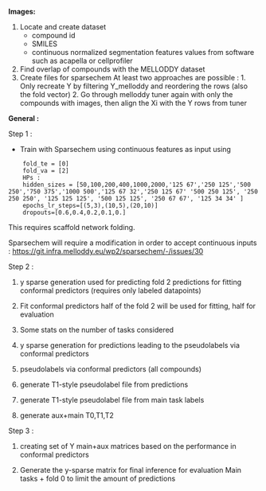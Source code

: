 **Images:**

1. Locate and create dataset 	
	- compound id 
	- SMILES 
	- continuous normalized segmentation features values from software such as acapella or cellprofiler 
2. Find overlap of compounds with the MELLODDY dataset 
3. Create files for sparsechem
   At least two approaches are possible : 
		1. Only recreate Y by filtering Y_melloddy and reordering the rows (also the fold vector)
		2. Go through melloddy tuner again with only the compounds with images, then align the Xi with the Y rows from tuner 

**General :**
		
Step 1 : 
- Train with Sparsechem using continuous features as input using <br>
```
	fold_te = [0]
	fold_va = [2]
	HPs : 
	hidden_sizes = [50,100,200,400,1000,2000,'125 67','250 125','500 250','750 375','1000 500','125 67 32','250 125 67' '500 250 125', '250 250 250', '125 125 125', '500 125 125', '250 67 67', '125 34 34' ]
	epochs_lr_steps=[(5,3),(10,5),(20,10)]
	dropouts=[0.6,0.4,0.2,0.1,0.]
``` 
This requires scaffold network folding. 
	
  Sparsechem will require a modification in order to accept continuous inputs : 
  https://git.infra.melloddy.eu/wp2/sparsechem/-/issues/30
  
 
Step 2 : 

1. y sparse generation used for predicting 
   fold 2 predictions for fitting conformal predictors (requires only labeled datapoints)
   
2. Fit conformal predictors
   half of the fold 2 will be used for fitting, half for evaluation 

3. Some stats on the number of tasks considered 

4. y sparse generation for predictions leading to the pseudolabels via conformal predictors 

5. pseudolabels via conformal predictors (all compounds)

6. generate T1-style pseudolabel file from predictions

7. generate T1-style pseudolabel file from main task labels 

8. generate aux+main T0,T1,T2 

Step 3 : 

1. creating set of Y main+aux matrices based on the performance in conformal predictors

2. Generate the y-sparse matrix for final inference for evaluation 
	Main tasks + fold 0 to limit the amount of predictions


		
		

